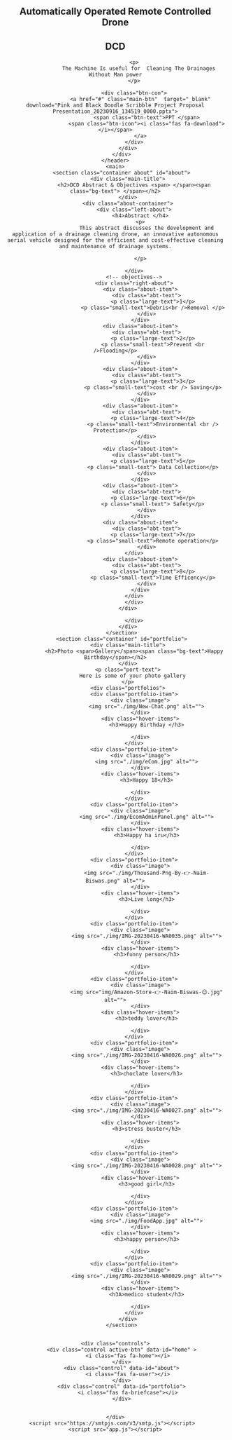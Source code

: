 <!DOCTYPE html>
<html lang="en">
<head>
    <meta charset="UTF-8">
    <meta http-equiv="X-UA-Compatible" content="IE=edge">
    <meta name="viewport" content="width=device-width, initial-scale=1.0">
    <title>DRAINAGE CLEANING DRONE</title>
    <link rel="stylesheet" href="styles/styles.css">
    <link rel="preconnect" href="https://fonts.googleapis.com">
    <link rel="preconnect" href="https://fonts.gstatic.com" crossorigin>
    <link rel="stylesheet" href="https://cdnjs.cloudflare.com/ajax/libs/font-awesome/5.15.4/css/all.min.css" integrity="sha512-1ycn6IcaQQ40/MKBW2W4Rhis/DbILU74C1vSrLJxCq57o941Ym01SwNsOMqvEBFlcgUa6xLiPY/NS5R+E6ztJQ==" crossorigin="anonymous" referrerpolicy="no-referrer" />
    <link href="https://fonts.googleapis.com/css2?family=Poppins:wght@400;500;600;700;800&display=swap" rel="stylesheet">
</head>
<body class="main-content">
    <header class="container header active" id="home">
        <div class="header-content">
            <div class="left-header">
                <div class="h-shape"></div>
                <div class="image">
                    <img src="img/hero.png" alt="">
                </div>
            </div>
            <div class="right-header">
                <h2>
                    Automatically Operated Remote Controlled Drone
                </h2>
                <h2 class="name nameSpc">DCD</span></h2>
                
                <p>
                   The Machine Is useful for  Cleaning The Drainages Without Man power
                </p>

                <div class="btn-con">
                    <a href="#" class="main-btn"  target="_blank" download="Pink and Black Doodle Scribble Project Proposal Presentation_20230916_134519_0000.pptx">
                        <span class="btn-text">PPT </span>
                        <span class="btn-icon"><i class="fas fa-download"></i></span>
                    </a>
                </div>
            </div>
        </div>
    </header>
    <main>
        <section class="container about" id="about">
            <div class="main-title">
                <h2>DCD Abstract & Objectives <span> </span><span class="bg-text"> </span></h2>
            </div>
            <div class="about-container">
                <div class="left-about">
                    <h4>Abstract </h4>
                    <p>
                        This abstract discusses the development and application of a drainage cleaning drone, an innovative autonomous aerial vehicle designed for the efficient and cost-effective cleaning and maintenance of drainage systems.

                    </p>

                </div>
                <!-- objectives-->
                <div class="right-about">
                    <div class="about-item">
                        <div class="abt-text">
                            <p class="large-text">1</p>
                            <p class="small-text">Debris<br />Removal </p>
                        </div>
                    </div>
                    <div class="about-item">
                        <div class="abt-text">
                            <p class="large-text">2</p>
                            <p class="small-text">Prevent <br />Flooding</p>
                        </div>
                    </div>
                    <div class="about-item">
                        <div class="abt-text">
                            <p class="large-text">3</p>
                            <p class="small-text">cost <br /> Saving</p>
                        </div>
                    </div>
                    <div class="about-item">
                        <div class="abt-text">
                            <p class="large-text">4</p>
                            <p class="small-text">Environmental <br /> Protection</p>
                        </div>
                    </div>
                    <div class="about-item">
                        <div class="abt-text">
                            <p class="large-text">5</p>
                            <p class="small-text"> Data Collection</p>
                        </div>
                    </div>
                    <div class="about-item">
                        <div class="abt-text">
                            <p class="large-text">6</p>
                            <p class="small-text"> Safety</p>
                        </div>
                    </div>
                    <div class="about-item">
                        <div class="abt-text">
                            <p class="large-text">7</p>
                            <p class="small-text">Remote operation</p>
                        </div>
                    </div>    
                    <div class="about-item">
                        <div class="abt-text">
                            <p class="large-text">8</p>
                            <p class="small-text">Time Efficency</p>
                        </div>
                    </div>
                </div>
                </div>
            </div>

<!-- PHOTO SECTION -->
                </div>
            </div>
        </section>
        <section class="container" id="portfolio">
            <div class="main-title">
                <h2>Photo <span>Gallery</span><span class="bg-text">Happy Birthday</span></h2>
            </div>
            <p class="port-text">
                Here is some of your photo gallery 
            </p>
            <div class="portfolios">
                <div class="portfolio-item">
                    <div class="image">
                        <img src="./img/New-Chat.png" alt="">
                    </div>
                    <div class="hover-items">
                        <h3>Happy Birthday </h3>
                        
                    </div>
                </div>
                <div class="portfolio-item">
                    <div class="image">
                        <img src="./img/eCom.jpg" alt="">
                    </div>
                    <div class="hover-items">
                        <h3>Happy 18</h3>
                        
                    </div>
                </div>
                <div class="portfolio-item">
                    <div class="image">
                        <img src="./img/EcomAdminPanel.png" alt="">
                    </div>
                    <div class="hover-items">
                        <h3>Happy ha iru</h3>
                        
                    </div>
                </div>
                <div class="portfolio-item">
                    <div class="image">
                        <img src="./img/Thousand-Png-By-👉-Naim-Biswas.png" alt="">
                    </div>
                    <div class="hover-items">
                        <h3>Live long</h3>
                        
                    </div>
                </div>
                <div class="portfolio-item">
                    <div class="image">
                        <img src="./img/IMG-20230416-WA0035.png" alt="">
                    </div>
                    <div class="hover-items">
                        <h3>funny person</h3>
                        
                    </div>
                </div>
                <div class="portfolio-item">
                    <div class="image">
                        <img src="img/Amazon-Store-👉-Naim-Biswas-😉.jpg" alt="">
                    </div>
                    <div class="hover-items">
                        <h3>teddy lover</h3>
                        
                    </div>
                </div>
                <div class="portfolio-item">
                    <div class="image">
                        <img src="./img/IMG-20230416-WA0026.png" alt="">
                    </div>
                    <div class="hover-items">
                        <h3>choclate lover</h3>
                        
                    </div>
                </div>
                <div class="portfolio-item">
                    <div class="image">
                        <img src="./img/IMG-20230416-WA0027.png" alt="">
                    </div>
                    <div class="hover-items">
                        <h3>stress buster</h3>
                        
                    </div>
                </div>
                <div class="portfolio-item">
                    <div class="image">
                        <img src="./img/IMG-20230416-WA0028.png" alt="">
                    </div>
                    <div class="hover-items">
                        <h3>good girl</h3>
                        
                    </div>
                </div>
                <div class="portfolio-item">
                    <div class="image">
                        <img src="./img/FoodApp.jpg" alt="">
                    </div>
                    <div class="hover-items">
                        <h3>happy person</h3>
                        
                    </div>
                </div>
                <div class="portfolio-item">
                    <div class="image">
                        <img src="./img/IMG-20230416-WA0029.png" alt="">
                    </div>
                    <div class="hover-items">
                        <h3A>medico student</h3>
                        
                    </div>
                </div>
            </div>
        </section>


    <div class="controls">
        <div class="control active-btn" data-id="home" >
            <i class="fas fa-home"></i>
        </div>
        <div class="control" data-id="about">
            <i class="fas fa-user"></i>
        </div>
        <div class="control" data-id="portfolio">
            <i class="fas fa-briefcase"></i>
        </div>


    </div>
    <script src="https://smtpjs.com/v3/smtp.js"></script>  
    <script src="app.js"></script>
</body>
</html>


